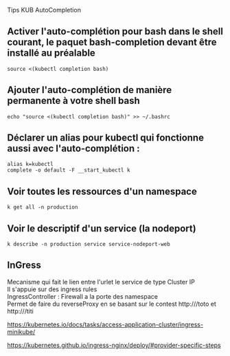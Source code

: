 Tips KUB AutoCompletion 
##  Activer l'auto-complétion pour bash dans le shell courant, le paquet bash-completion devant être installé au préalable
```source <(kubectl completion bash) ```

## Ajouter l'auto-complétion de manière permanente à votre shell bash
```echo "source <(kubectl completion bash)" >> ~/.bashrc```

## Déclarer un alias pour kubectl qui fonctionne aussi avec l'auto-complétion :
```alias k=kubectl```   
```complete -o default -F __start_kubectl k```


## Voir toutes les ressources d'un namespace
```k get all -n production```

## Voir  le descriptif d'un service (la nodeport)
```k describe -n production service service-nodeport-web```


## InGress
Mecanisme qui fait le lien entre l'urlet le service de type Cluster IP  
Il s'appuie sur des ingress rules  
IngressController : Firewall a la porte des namespace  
Permet de faire du reverseProxy en se basant sur le contest http://<url>/toto et http://<url>/titi

https://kubernetes.io/docs/tasks/access-application-cluster/ingress-minikube/  

https://kubernetes.github.io/ingress-nginx/deploy/#provider-specific-steps  
